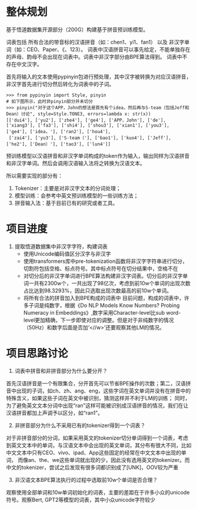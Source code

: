 # 整体规划
基于悟道数据集开源部分（200G）构建基于拼音预训练模型。

词表包括 所有合法的带音标的汉语拼音（如：chen1、yi1、fan1） 以及 非汉字单词（如：CEO、Paper、《、123）。
词表中汉语拼音可以事先给定，不能单独存在的声母、韵母不会出现在词表中。词表中非汉字部分由BPE算法得到。
词表中不存在中文汉字。

首先将输入的文本使用pypinyin包进行预处理，其中汉字被转换为对应汉语拼音，非汉字首先进行切分然后转化为词表中的子词。
```
>>> from pypinyin import Style, pinyin
# 如下图所示，此时非pinyin部分并未切分
>>> pinyin("对于这个APP，John的想法是首先有个idea，然后再与S-team（包括Jeff和Dean）讨论", style=Style.TONE3, errors=lambda x: str(x))
[['dui4'], ['yu2'], ['zhe4'], ['ge4'], ['APP，John'], ['de'], ['xiang3'], ['fa3'], ['shi4'], ['shou3'], ['xian1'], ['you3'], ['ge4'], ['idea，'], ['ran2'], ['hou4'],
 ['zai4'], ['yu3'], ['S-team（'], ['bao1'], ['kuo4'], ['Jeff'], ['he2'], ['Dean）'], ['tao3'], ['lun4']]
```
预训练模型以汉语拼音和非汉字单词构成的token作为输入，输出同样为汉语拼音和非汉字单词。然后会调用汉语输入法将之转换为汉语文本。

所以需要实现的部分有：
1. Tokenizer：主要是对非汉字文本的分词处理；
2. 模型训练：会参考中英文预训练模型的一些训练方法；
3. 拼音输入法：基于目前已有的研究或者工具。

# 项目进度
1. 提取悟道数据集中非汉字字符，构建词表
   - 使用Unicode编码值区分汉字与非汉字
   - 使用transformers库中pre-tokenization函数将非汉字字符串进行切分，切割符包括空格、标点符号。其中标点符号在切分结果中，空格不在
   - 对切分后的非汉字单词进行BPE算法构建非汉字词表。切分后的非汉字单词一共有2300w个，一共出现了98亿次，考虑到前10w个单词的出现次数占比达到98.3293%，因此只选取出现次数最高的前10w个单词。
   - 将所有合法的拼音加入到BPE构成的词表中
目前问题，构成的词表中，许多子词是纯数字，根据《Do NLP Models Know Numbers? Probing Numeracy in Embeddings》,数字采用Character-level比sub word-level更加精确，下一步即使对应的调整。但是对于非纯数字的情况（50Hz）和数字后面是否加‘<//w>’还要观察其他LM的情况。

# 项目思路讨论
1. 词表中拼音和非拼音部分为什么要分开？

首先汉语拼音是一个有限集合，分开首先可以节省BPE操作的次数；第二，汉语拼音中出现的子词，如ch、zh、ang、eng，这些字词在英文单词并没有在拼音中的特殊含义，如果这些子词在英文中被识别，猜测这样并不利于LM的训练；
同时，为了避免英文文本分词中出现“ran”这样可能被识别成汉语拼音的情况，我们在让汉语拼音都加上声调予以区分，如“ran1”。

2. 非拼音部分为什么不采用已有的tokenizer得到一个词表？

对于非拼音部分的分词，如果采用英文的tokenizer切分单词得到一个词表，考虑到英文文本中的单词，与汉语文本中会出现的英文单词，其分布有很大不同，比如中文文本中只有CEO、vivo、ipad、App这些固定的经常在中文文本中出现的单词，
而像an、the、we这些单词就出现的少，因此没有选用英文的tokenizer。而中文的tokenizer，尝试之后发现有很多词都识别成了[UNK]，OOV较为严重

3. 非汉语文本BPE算法执行的过程中选取前10w个单词是否合理？

观察使用全部单词和10w单词初始化的词表，主要的差距在于许多小众的unicode符号。观察Bert, GPT2等模型的词表，其中小众unicode字符较少

